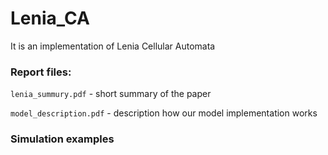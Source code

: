 # Lenia_CA
It is an implementation of Lenia Cellular Automata

### Report files:

```lenia_summury.pdf``` - short summary of the paper

```model_description.pdf``` - description how our model implementation works

### Simulation examples
